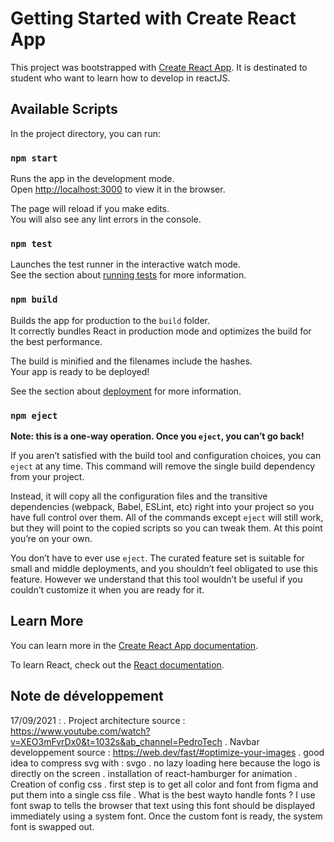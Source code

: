 # Getting Started with Create React App

This project was bootstrapped with [Create React App](https://github.com/facebook/create-react-app). It is destinated to student who want to learn how to develop in reactJS.

## Available Scripts

In the project directory, you can run:

### `npm start`

Runs the app in the development mode.\
Open [http://localhost:3000](http://localhost:3000) to view it in the browser.

The page will reload if you make edits.\
You will also see any lint errors in the console.

### `npm test`

Launches the test runner in the interactive watch mode.\
See the section about [running tests](https://facebook.github.io/create-react-app/docs/running-tests) for more information.

### `npm build`

Builds the app for production to the `build` folder.\
It correctly bundles React in production mode and optimizes the build for the best performance.

The build is minified and the filenames include the hashes.\
Your app is ready to be deployed!

See the section about [deployment](https://facebook.github.io/create-react-app/docs/deployment) for more information.

### `npm eject`

**Note: this is a one-way operation. Once you `eject`, you can’t go back!**

If you aren’t satisfied with the build tool and configuration choices, you can `eject` at any time. This command will remove the single build dependency from your project.

Instead, it will copy all the configuration files and the transitive dependencies (webpack, Babel, ESLint, etc) right into your project so you have full control over them. All of the commands except `eject` will still work, but they will point to the copied scripts so you can tweak them. At this point you’re on your own.

You don’t have to ever use `eject`. The curated feature set is suitable for small and middle deployments, and you shouldn’t feel obligated to use this feature. However we understand that this tool wouldn’t be useful if you couldn’t customize it when you are ready for it.

## Learn More

You can learn more in the [Create React App documentation](https://facebook.github.io/create-react-app/docs/getting-started).

To learn React, check out the [React documentation](https://reactjs.org/).

## Note de développement

17/09/2021 : 
    .   Project architecture 
            source : https://www.youtube.com/watch?v=XEO3mFvrDx0&t=1032s&ab_channel=PedroTech
    .   Navbar developpement
            source : https://web.dev/fast/#optimize-your-images 
            .   good idea to compress svg with : svgo
            .   no lazy loading here because the logo is directly on the screen
            . installation of react-hamburger for animation
    .   Creation of config css
            .   first step is to get all color and font from figma and put them into a single css file
            .   What is the best wayto handle fonts ? I use font swap to tells the browser that text using this font should be displayed immediately using a system font. Once the custom font is ready, the system font is swapped out.

